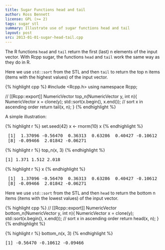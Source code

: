 ```yaml
---
title: Sugar Functions head and tail
author: Ross Bennett
license: GPL (>= 2)
tags: sugar stl
summary: Illustrate use of sugar functions head and tail
layout: post
src: 2013-01-01-sugar-head-tail.cpp
---
```




The R functions `head` and `tail` return the first (last) n elements
of the input vector.  With Rcpp sugar, the functions `head` and `tail`
work the same way as they do in R.
 
Here we use `std::sort` from the STL and then `tail` to return the top
n items (items with the highest values) of the input vector.

{% highlight cpp %}
#include <Rcpp.h>
using namespace Rcpp;
 
// [[Rcpp::export]]
NumericVector top_n(NumericVector y, int n){
    NumericVector x = clone(y);
    std::sort(x.begin(), x.end());	// sort x in ascending order
    return tail(x, n);
}
{% endhighlight %}


A simple illustration:

{% highlight r %}
set.seed(42)
x <- rnorm(10)
x
{% endhighlight %}



<pre class="output">
 [1]  1.37096 -0.56470  0.36313  0.63286  0.40427 -0.10612  1.51152
 [8] -0.09466  2.01842 -0.06271
</pre>



{% highlight r %}
top_n(x, 3)
{% endhighlight %}



<pre class="output">
[1] 1.371 1.512 2.018
</pre>



{% highlight r %}
x
{% endhighlight %}



<pre class="output">
 [1]  1.37096 -0.56470  0.36313  0.63286  0.40427 -0.10612  1.51152
 [8] -0.09466  2.01842 -0.06271
</pre>


Here we use `std::sort` from the STL and then `head` to return the bottom
n items (items with the lowest values) of the input vector.

{% highlight cpp %}
// [[Rcpp::export]]
NumericVector bottom_n(NumericVector y, int n){
    NumericVector x = clone(y);
    std::sort(x.begin(), x.end());	// sort x in ascending order
    return head(x, n);
}
{% endhighlight %}


{% highlight r %}
bottom_n(x, 3)
{% endhighlight %}



<pre class="output">
[1] -0.56470 -0.10612 -0.09466
</pre>

